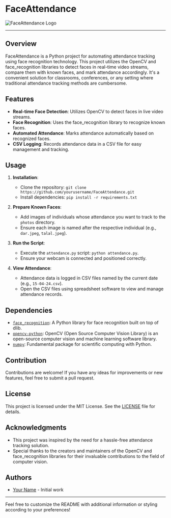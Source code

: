 # FaceAttendance

![FaceAttendance Logo](https://yourlogourl.com)

---

## Overview

FaceAttendance is a Python project for automating attendance tracking using face recognition technology. This project utilizes the OpenCV and face_recognition libraries to detect faces in real-time video streams, compare them with known faces, and mark attendance accordingly. It's a convenient solution for classrooms, conferences, or any setting where traditional attendance tracking methods are cumbersome.

## Features

- **Real-time Face Detection**: Utilizes OpenCV to detect faces in live video streams.
- **Face Recognition**: Uses the face_recognition library to recognize known faces.
- **Automated Attendance**: Marks attendance automatically based on recognized faces.
- **CSV Logging**: Records attendance data in a CSV file for easy management and tracking.

## Usage

1. **Installation**:
   - Clone the repository: `git clone https://github.com/yourusername/FaceAttendance.git`
   - Install dependencies: `pip install -r requirements.txt`

2. **Prepare Known Faces**:
   - Add images of individuals whose attendance you want to track to the `photos` directory.
   - Ensure each image is named after the respective individual (e.g., `dar.jpeg`, `talal.jpeg`).

3. **Run the Script**:
   - Execute the `attendance.py` script: `python attendance.py`.
   - Ensure your webcam is connected and positioned correctly.

4. **View Attendance**:
   - Attendance data is logged in CSV files named by the current date (e.g., `15-04-24.csv`).
   - Open the CSV files using spreadsheet software to view and manage attendance records.

## Dependencies

- [`face_recognition`](https://github.com/ageitgey/face_recognition): A Python library for face recognition built on top of dlib.
- [`opencv-python`](https://github.com/opencv/opencv-python): OpenCV (Open Source Computer Vision Library) is an open-source computer vision and machine learning software library.
- [`numpy`](https://github.com/numpy/numpy): Fundamental package for scientific computing with Python.

## Contribution

Contributions are welcome! If you have any ideas for improvements or new features, feel free to submit a pull request.

## License

This project is licensed under the MIT License. See the [LICENSE](LICENSE) file for details.

## Acknowledgments

- This project was inspired by the need for a hassle-free attendance tracking solution.
- Special thanks to the creators and maintainers of the OpenCV and face_recognition libraries for their invaluable contributions to the field of computer vision.

## Authors

- [Your Name](https://github.com/yourusername) - Initial work

--- 

Feel free to customize the README with additional information or styling according to your preferences!
